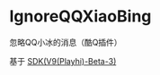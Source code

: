 # IgnoreQQXiaoBing
忽略QQ小冰的消息（酷Q插件）

基于 [SDK(V9(Playhi)-Beta-3)](https://github.com/Playhi/cqsdk-vc)
